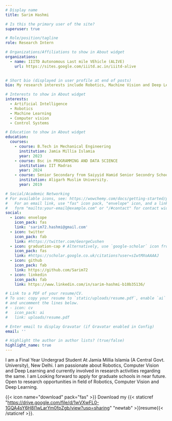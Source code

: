 ```yaml
---
# Display name
title: Sarim Hashmi

# Is this the primary user of the site?
superuser: true

# Role/position/tagline
role: Research Intern

# Organizations/Affiliations to show in About widget
organizations:
  - name: IIITD Autonomous Last mile VEhicle (ALIVE)
    url: https://sites.google.com/iiitd.ac.in/iiitd-alive
    

# Short bio (displayed in user profile at end of posts)
bio: My research interests include Robotics, Machine Vision and Deep Learning.

# Interests to show in About widget
interests:
  - Artificial Intelligence
  - Robotics
  - Machine Learning
  - Computer vision
  - Control Systems

# Education to show in About widget
education:
  courses:
    - course: B.Tech in Mechanical Engineering
      institution: Jamia Millia Islamia
      year: 2023
    - course: Bsc in PROGRAMMING AND DATA SCIENCE 
      institution: IIT Madras
      year: 2024
    - course: Senior Secondary from Saiyyid Hamid Senior Secondry School
      institution: Aligarh Muslim University.
      year: 2019

# Social/Academic Networking
# For available icons, see: https://wowchemy.com/docs/getting-started/page-builder/#icons
#   For an email link, use "fas" icon pack, "envelope" icon, and a link in the
#   form "mailto:your-email@example.com" or "/#contact" for contact widget.
social:
  - icon: envelope
    icon_pack: fas
    link: 'sarim72.hashmi@gmail.com'
  - icon: twitter
    icon_pack: fab
    link: #https://twitter.com/GeorgeCushen
  - icon: graduation-cap # Alternatively, use `google-scholar` icon from `ai` icon pack
    icon_pack: fas
    link: #https://scholar.google.co.uk/citations?user=sIwtMXoAAAAJ
  - icon: github
    icon_pack: fab
    link: https://github.com/Sarim72
  - icon: linkedin
    icon_pack: fab
    link: https://www.linkedin.com/in/sarim-hashmi-b10b35136/

# Link to a PDF of your resume/CV.
# To use: copy your resume to `static/uploads/resume.pdf`, enable `ai` icons in `params.toml`,
# and uncomment the lines below.
# - icon: cv
#   icon_pack: ai
#   link: uploads/resume.pdf

# Enter email to display Gravatar (if Gravatar enabled in Config)
email: ''

# Highlight the author in author lists? (true/false)
highlight_name: true
---
```


I am a Final Year Undergrad Student At Jamia Millia Islamia (A Central Govt. University), New Delhi.
I am passionate about Robotics, Computer Vision and Deep Learning and currently involved in research activities regarding the same. 
I am Looking forward to apply for graduate schools in near future. Open to research opportunities in field of Robotics, Computer Vision and Deep Learning.


{{< icon name="download" pack="fas" >}} Download my {{< staticref "https://drive.google.com/file/d/1wVXwFL0-1GQA4sY6H8I1wLarYm0fpZgb/view?usp=sharing" "newtab" >}}resume{{< /staticref >}}.
